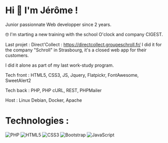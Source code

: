 # Hi :wave: I'm Jérôme !

Junior passionnate Web developper since 2 years. 



:nerd_face: I'm starting a new training with the school O'clock and company CIGEST.

Last projet : Direct'Collect : https://directcollect.groupeschroll.fr/ I did it for the company "Schroll" in Strasbourg, it's a closed web app for their customers.

I did it alone as part of my last work-study program.

Tech front : HTML5, CSS3, JS, Jquery, Flatpickr, FontAwesome, SweetAlert2

Tech back : PHP, PHP cURL, REST, PHPMailer

Host : Linux Debian, Docker, Apache


# Technologies : 

![PHP](https://img.shields.io/badge/php-%23777BB4.svg?style=for-the-badge&logo=php&logoColor=white) 	![HTML5](https://img.shields.io/badge/html5-%23E34F26.svg?style=for-the-badge&logo=html5&logoColor=white) ![CSS3](https://img.shields.io/badge/css3-%231572B6.svg?style=for-the-badge&logo=css3&logoColor=white) ![Bootstrap](https://img.shields.io/badge/bootstrap-%23563D7C.svg?style=for-the-badge&logo=bootstrap&logoColor=white) ![JavaScript](https://img.shields.io/badge/javascript-%23323330.svg?style=for-the-badge&logo=javascript&logoColor=%23F7DF1E)

